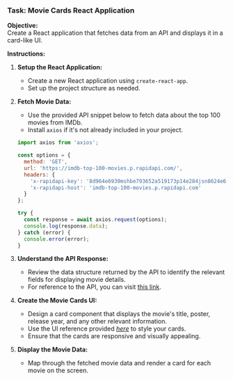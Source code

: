 ### Task: Movie Cards React Application

**Objective:**  
Create a React application that fetches data from an API and displays it in a card-like UI.

**Instructions:**

1. **Setup the React Application:**
   - Create a new React application using `create-react-app`.
   - Set up the project structure as needed.

2. **Fetch Movie Data:**
   - Use the provided API snippet below to fetch data about the top 100 movies from IMDb.
   - Install `axios` if it's not already included in your project.

   ```javascript
   import axios from 'axios';

   const options = {
     method: 'GET',
     url: 'https://imdb-top-100-movies.p.rapidapi.com/',
     headers: {
       'x-rapidapi-key': '8d964e6930mshbe793652a519173p14e284jsn8624e6ef0bad',
       'x-rapidapi-host': 'imdb-top-100-movies.p.rapidapi.com'
     }
   };

   try {
     const response = await axios.request(options);
     console.log(response.data);
   } catch (error) {
     console.error(error);
   }
   ```

3. **Understand the API Response:**
   - Review the data structure returned by the API to identify the relevant fields for displaying movie details.
   - For reference to the API, you can visit [this link](https://rapidapi.com/rapihub-rapihub-default/api/imdb-top-100-movies/playground/apiendpoint_e356f09e-d37e-4eab-b36b-28ed1e4f95e2).

4. **Create the Movie Cards UI:**
   - Design a card component that displays the movie's title, poster, release year, and any other relevant information.
   - Use the UI reference provided *[here](https://drive.google.com/file/d/13jG3w3-Rpa4cv4tPcAp1k97mNxVQcbiK/view?usp=sharing)* to style your cards.
   - Ensure that the cards are responsive and visually appealing.

5. **Display the Movie Data:**
   - Map through the fetched movie data and render a card for each movie on the screen.
